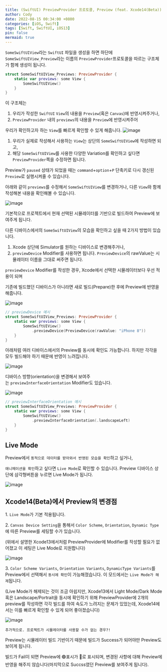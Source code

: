 ```yaml
---
title: (SwiftUI) PreviewProvider 프로토콜, Preview (feat. Xcode14(Beta))
author: Cody
date: 2022-08-15 00:34:00 +0800
categories: [iOS, Swift]
tags: [Swift, SwiftUI, iOS13]
pin: false
mermaid: true
---
```

`SomeSwiftUIView`라는 `SwiftUI` 파일을 생성을 하면 하단에
`SomeSwiftUIView_Preview`라는 이름의
`PreviewProvider`프로토콜을 따르는 구조체가 함께 생성이 됩니다.

```swift
struct SomeSwiftUIView_Previews: PreviewProvider {
    static var previews: some View {
        SomeSwiftUIView()
    }
}
```

이 구조체는
1. 우리가 작성한 `SwiftUI` `View`의 내용을 `Preview`(혹은 `Canvas`)에 반영시켜주거나,
2. `PreviewProvider` 내의 `previews`의 내용을 `Preview`에 반영시켜주어

우리가 확인하고자 하는 `View`를 빠르게 확인할 수 있게 해줍니다.
![image](https://github.com/swiftycody/swiftycody.github.io/assets/9062513/80309f2b-e4e3-4f20-ba33-d0e2a1c4478a)

1. 우리가 실제로 작성해서 사용하는 `View`는 상단의 `SomeSwiftUIView`에 작성하면 되고,
2. 해당 `SomeSwiftUIView`를 사용한 다양한 Variation를 확인하고 싶다면 `PreviewProvider`쪽을 수정하면 됩니다.

Preview가 `paused` 상태가 되었을 때는
`command`+`option`+`P` 단축키로 다시 갱신된 `Preview`로 실행시켜줄 수 있습니다.

아래와 같이 `previews`를 수정해서
`SomeSwiftUIView`를 변경하거나, 다른 `View`와 함께 작성해본 내용을 확인해볼 수 있습니다.

![image](https://github.com/swiftycody/swiftycody.github.io/assets/9062513/342a2818-ffec-4015-8f20-21b911f5837b)

기본적으로 프로젝트에서 현재 선택된 시뮬레이터를 기반으로 빌드하여 Preview에 보여주게 됩니다.

다른 디바이스에서의 `SomeSwiftUIView`의 모습을 확인하고 싶을 때 2가지 방법이 있습니다.

1. Xcode 상단에 Simulator를 원하는 디바이스로 변경해주거나,
2. `previewDevice` Modifier를 사용하면 됩니다. `PreviewDevice`의 rawValue는 시뮬레이터 이름을 그대로 써주면 됩니다.

`previewDevice` Modifier를 작성한 경우, Xcode에서 선택한 시뮬레이터보다 우선 적용이 되며

기존에 빌드했던 디바이스가 아니라면 새로 빌드(Prepare)한 후에 Preview에 반영을 해줍니다.

![image](https://github.com/swiftycody/swiftycody.github.io/assets/9062513/ca590849-4996-4815-b0e0-d34e4153be55)

```swift
// previewDevice 예시
struct SomeSwiftUIView_Previews: PreviewProvider {
    static var previews: some View {
        SomeSwiftUIView()
            .previewDevice(PreviewDevice(rawValue: "iPhone 8"))
    }
}
```

아래처럼 여러 디바이스에서의 Preview를 동시에 확인도 가능합니다.
하지만 각각을 모두 빌드해야 하기 때문에 반영이 느려집니다.

![image](https://github.com/swiftycody/swiftycody.github.io/assets/9062513/60947501-696e-4418-bf64-c884172241c0)

디바이스 방향(orientation)을 변경해서 보여주는 `previewInterfaceOrientation` Modifier도 있습니다.

![image](https://github.com/swiftycody/swiftycody.github.io/assets/9062513/717e12d2-fd69-4a49-b459-f4fa4f3a3bdb)

```swift
// previewInterfaceOrientation 예시
struct SomeSwiftUIView_Previews: PreviewProvider {
    static var previews: some View {
        SomeSwiftUIView()
            .previewInterfaceOrientation(.landscapeLeft)
    }
}
```

## Live Mode

Preview에서 `동적으로 데이터를 받아와서 반영된 모습을 확인`하고 싶거나,

`애니메이션을 확인`하고 싶다면 `Live Mode`로 확인할 수 있습니다. Preview 디바이스 상단에 삼각형버튼을 누르면 Live Mode가 됩니다.

![image](https://github.com/swiftycody/swiftycody.github.io/assets/9062513/3ad5fdaf-ed80-4783-897d-3d2f0eeacc74)

## Xcode14(Beta)에서 Preview의 변경점

1. `Live Mode`가 기본 적용됩니다.

2. `Canvas Device Setting`을 통해서 `Color Scheme`, `Orientation`, `Dynamic Type`에 따른 Preview를 세팅할 수가 있습니다.

(위에서 설명한 Xcode13에서처럼 PreviewProvider에 Modifier를 작성할 필요가 없어졌고 이 세팅은 Live Mode로 지원합니다)

![image](https://github.com/swiftycody/swiftycody.github.io/assets/9062513/b98fb991-0cd7-438d-9176-fffeaac9212b)

3. `Color Scheme Variants`, `Orientation Variants`, `DynamicType Variants`를 Preview에서 선택해서 `동시에 확인`이 가능해졌습니다. 이 모드에서는 `Live Mode가 해제`됩니다.

(Live Mode가 해제되는 것이 조금 아쉽지만, Xcode13에서 Light Mode/Dark Mode 혹은 Landscape/Portrait을 동시에 확인하기 위해 PreviewProvider에 2개의 preview를 작성하면 각각 빌드를 하여 속도가 느려지는 문제가 있었는데, Xcode14에서는 이를 빠르게 확인할 수 있게 되어 좋아졌습니다)

![image](https://github.com/swiftycody/swiftycody.github.io/assets/9062513/96ec5039-8af2-4bc3-adba-a229c3e6bfa8)

`추가적으로. 프로젝트가 시뮬레이터를 사용할 수가 없는 경우?!`

Preview는 시뮬레이터 빌드 기반이기 때문에
빌드가 Success가 되어야만 Preview도 보이게 됩니다.

빌드가 Fail이 되면 Preview에 🟢표시가 🔴로 표시되며, 변경된 사항에 대해 Preview에 반영을 해주지 않습니다(마지막으로 Succss였던 Preview를 보여주게 됩니다).
